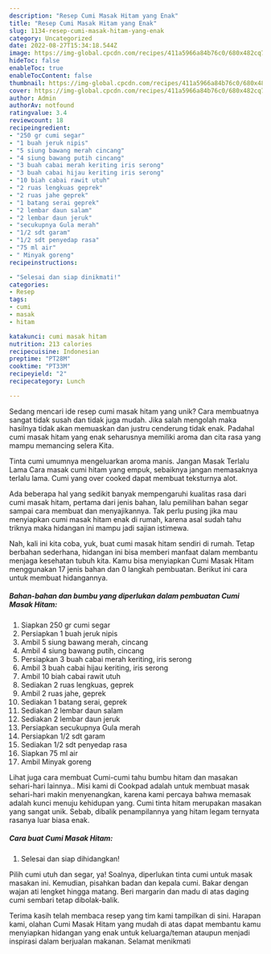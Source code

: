 ```yaml
---
description: "Resep Cumi Masak Hitam yang Enak"
title: "Resep Cumi Masak Hitam yang Enak"
slug: 1134-resep-cumi-masak-hitam-yang-enak
category: Uncategorized
date: 2022-08-27T15:34:18.544Z
image: https://img-global.cpcdn.com/recipes/411a5966a84b76c0/680x482cq70/cumi-masak-hitam-foto-resep-utama.jpg
hideToc: false
enableToc: true
enableTocContent: false
thumbnail: https://img-global.cpcdn.com/recipes/411a5966a84b76c0/680x482cq70/cumi-masak-hitam-foto-resep-utama.jpg
cover: https://img-global.cpcdn.com/recipes/411a5966a84b76c0/680x482cq70/cumi-masak-hitam-foto-resep-utama.jpg
author: Admin
authorAv: notfound
ratingvalue: 3.4
reviewcount: 18
recipeingredient:
- "250 gr cumi segar"
- "1 buah jeruk nipis"
- "5 siung bawang merah cincang"
- "4 siung bawang putih cincang"
- "3 buah cabai merah keriting iris serong"
- "3 buah cabai hijau keriting iris serong"
- "10 biah cabai rawit utuh"
- "2 ruas lengkuas geprek"
- "2 ruas jahe geprek"
- "1 batang serai geprek"
- "2 lembar daun salam"
- "2 lembar daun jeruk"
- "secukupnya Gula merah"
- "1/2 sdt garam"
- "1/2 sdt penyedap rasa"
- "75 ml air"
- " Minyak goreng"
recipeinstructions:

- "Selesai dan siap dinikmati!"
categories:
- Resep
tags:
- cumi
- masak
- hitam

katakunci: cumi masak hitam 
nutrition: 213 calories
recipecuisine: Indonesian
preptime: "PT28M"
cooktime: "PT33M"
recipeyield: "2"
recipecategory: Lunch

---
```





Sedang mencari ide resep cumi masak hitam yang unik? Cara membuatnya sangat tidak susah dan tidak juga mudah. Jika salah mengolah maka hasilnya tidak akan memuaskan dan justru cenderung tidak enak. Padahal cumi masak hitam yang enak seharusnya memiliki aroma dan cita rasa yang mampu memancing selera Kita.





Tinta cumi umumnya mengeluarkan aroma manis. Jangan Masak Terlalu Lama Cara masak cumi hitam yang empuk, sebaiknya jangan memasaknya terlalu lama. Cumi yang over cooked dapat membuat teksturnya alot.

Ada beberapa hal yang sedikit banyak mempengaruhi kualitas rasa dari cumi masak hitam, pertama dari jenis bahan, lalu pemilihan bahan segar sampai cara membuat dan menyajikannya. Tak perlu pusing jika mau menyiapkan cumi masak hitam enak di rumah, karena asal sudah tahu triknya maka hidangan ini mampu jadi sajian istimewa.






Nah, kali ini kita coba, yuk, buat cumi masak hitam sendiri di rumah. Tetap berbahan sederhana, hidangan ini bisa memberi manfaat dalam membantu menjaga kesehatan tubuh kita. Kamu bisa menyiapkan Cumi Masak Hitam menggunakan 17 jenis bahan dan 0 langkah pembuatan. Berikut ini cara untuk membuat hidangannya.

<!--inarticleads1-->

##### Bahan-bahan dan bumbu yang diperlukan dalam pembuatan Cumi Masak Hitam:

1. Siapkan 250 gr cumi segar
1. Persiapkan 1 buah jeruk nipis
1. Ambil 5 siung bawang merah, cincang
1. Ambil 4 siung bawang putih, cincang
1. Persiapkan 3 buah cabai merah keriting, iris serong
1. Ambil 3 buah cabai hijau keriting, iris serong
1. Ambil 10 biah cabai rawit utuh
1. Sediakan 2 ruas lengkuas, geprek
1. Ambil 2 ruas jahe, geprek
1. Sediakan 1 batang serai, geprek
1. Sediakan 2 lembar daun salam
1. Sediakan 2 lembar daun jeruk
1. Persiapkan secukupnya Gula merah
1. Persiapkan 1/2 sdt garam
1. Sediakan 1/2 sdt penyedap rasa
1. Siapkan 75 ml air
1. Ambil  Minyak goreng


Lihat juga cara membuat Cumi-cumi tahu bumbu hitam dan masakan sehari-hari lainnya.. Misi kami di Cookpad adalah untuk membuat masak sehari-hari makin menyenangkan, karena kami percaya bahwa memasak adalah kunci menuju kehidupan yang. Cumi tinta hitam merupakan masakan yang sangat unik. Sebab, dibalik penampilannya yang hitam legam ternyata rasanya luar biasa enak. 

<!--inarticleads2-->

##### Cara buat Cumi Masak Hitam:


1. Selesai dan siap dihidangkan!

Pilih cumi utuh dan segar, ya! Soalnya, diperlukan tinta cumi untuk masak masakan ini. Kemudian, pisahkan badan dan kepala cumi. Bakar dengan wajan ati lengket hingga matang. Beri margarin dan madu di atas daging cumi sembari tetap dibolak-balik. 

Terima kasih telah membaca resep yang tim kami tampilkan di sini. Harapan kami, olahan Cumi Masak Hitam yang mudah di atas dapat membantu kamu menyiapkan hidangan yang enak untuk keluarga/teman ataupun menjadi inspirasi dalam berjualan makanan. Selamat menikmati
